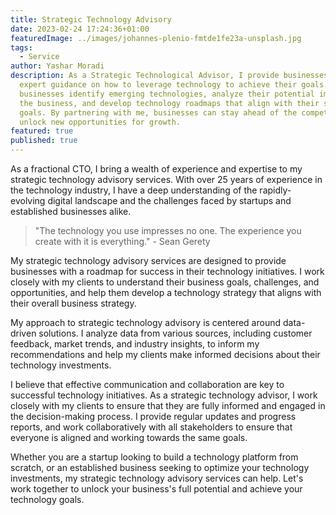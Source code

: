 ```yaml
---
title: Strategic Technology Advisory
date: 2023-02-24 17:24:36+01:00
featuredImage: ../images/johannes-plenio-fmtde1fe23a-unsplash.jpg
tags:
  - Service
author: Yashar Moradi
description: As a Strategic Technological Advisor, I provide businesses with
  expert guidance on how to leverage technology to achieve their goals. I help
  businesses identify emerging technologies, analyze their potential impact on
  the business, and develop technology roadmaps that align with their strategic
  goals. By partnering with me, businesses can stay ahead of the competition and
  unlock new opportunities for growth.
featured: true
published: true
---
```

As a fractional CTO, I bring a wealth of experience and expertise to my strategic technology advisory services. With over 25 years of experience in the technology industry, I have a deep understanding of the rapidly-evolving digital landscape and the challenges faced by startups and established businesses alike.

> "The technology you use impresses no one. The experience you create with it is everything." - Sean Gerety

My strategic technology advisory services are designed to provide businesses with a roadmap for success in their technology initiatives. I work closely with my clients to understand their business goals, challenges, and opportunities, and help them develop a technology strategy that aligns with their overall business strategy.

My approach to strategic technology advisory is centered around data-driven solutions. I analyze data from various sources, including customer feedback, market trends, and industry insights, to inform my recommendations and help my clients make informed decisions about their technology investments.

I believe that effective communication and collaboration are key to successful technology initiatives. As a strategic technology advisor, I work closely with my clients to ensure that they are fully informed and engaged in the decision-making process. I provide regular updates and progress reports, and work collaboratively with all stakeholders to ensure that everyone is aligned and working towards the same goals.

Whether you are a startup looking to build a technology platform from scratch, or an established business seeking to optimize your technology investments, my strategic technology advisory services can help. Let's work together to unlock your business's full potential and achieve your technology goals.
